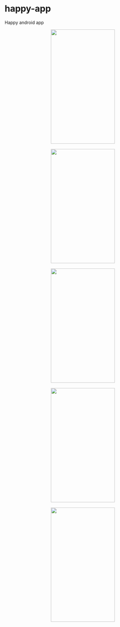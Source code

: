 happy-app
=========
Happy android app

<p align="center">

<img src="http://i.imgur.com/mYcHkR4.png" height="367" width="206" /> 
<br /><br />
<img src="http://i.imgur.com/lX4sHKc.png" height="367" width="206" />
<br /><br />
<img src="http://i.imgur.com/yVm601s.png" height="367" width="206" />
<br /><br />
<img src="http://i.imgur.com/tJGmzMD.png" height="367" width="206" />
<br /><br />
<img src="http://i.imgur.com/Uw5tnps.png" height="367" width="206" />
</p>
